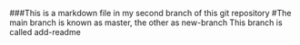 ###This is a markdown file in my second branch of this git repository
#The main branch is known as master, the other as new-branch
This branch is called add-readme

